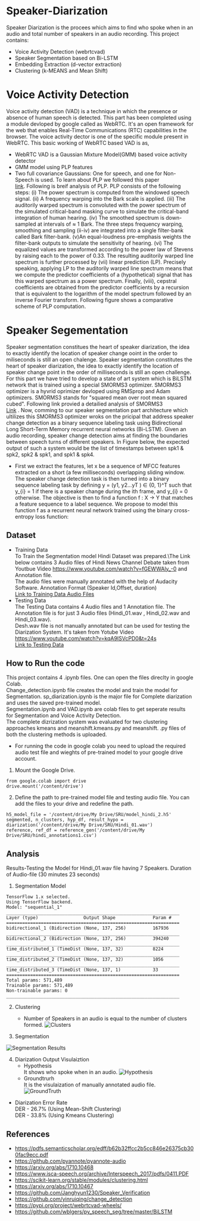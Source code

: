 # Speaker-Diarization
Speaker Diarization is the procees which aims to find who spoke when in an audio and total number of speakers in an audio recording.
This project contains:
- Voice Activity Detection (webrtcvad)
- Speaker Segmentation based on Bi-LSTM
- Embedding Extraction (d-vector extraction)
- Clustering (k-MEANS and Mean Shift)
# Voice Activity Detection
Voice activity detection (VAD) is a technique in which the presence or absence of human speech is detected. This part has been completed using a module devloped by google called as WebRTC. It's an open framework for the web that enables Real-Time Communications (RTC) capabilities in the browser. The voice activity dector is one of the specific module present in WebRTC. This basic working of WebRTC based VAD is as,
- WebRTC VAD is a Gaussian Mixture Model(GMM) based voice activity detector 
- GMM model using PLP features
- Two full covariance Gaussians: One for speech, and one for Non-Speech is used.
To learn about PLP we followed this paper\
[link](http://www5.informatik.uni-erlangen.de/Forschung/Publikationen/2005/Hoenig05-RPL.pdf).
Following is breif analysis of PLP. PLP consists of the following steps: (i) The power spectrum is computed from the windowed speech signal. (ii) A frequency warping into the Bark scale is applied. (iii) The auditorily warped spectrum is convoluted with the power spectrum of the simulated critical-band masking curve to simulate the critical-band integration of human hearing. (iv) The smoothed
spectrum is down-sampled at intervals of ≈ 1 Bark. The three steps frequency warping, smoothing and sampling (ii-iv) are integrated
into a single filter-bank called Bark filter-bank. (v)An equal-loudness pre-emphasis weights the filter-bank outputs to
simulate the sensitivity of hearing. (vi) The equalized values are transformed according to the power law of Stevens by raising
each to the power of 0.33. The resulting auditorily warped line spectrum is further processed by (vii) linear prediction (LP).
Precisely speaking, applying LP to the auditorily warped line spectrum means that we compute the predictor coefficients of a
(hypothetical) signal that has this warped spectrum as a power spectrum. Finally, (viii), cepstral coefficients are obtained from
the predictor coefficients by a recursion that is equivalent to the logarithm of the model spectrum followed by an inverse Fourier
transform. Following figure shows a comparative scheme of PLP computation.

# Speaker Segementation
Speaker segmentation constitues the heart of speaker diarization, the idea to exactly identify the location of speaker change ooint in the order to miliseconds is still an open chalenge. Speaker segmentation constitutes the heart of speaker diarization, the idea to exactly identify the location of speaker change point in the order of milliseconds is still an open challenge. For this part we have tried to develop a state of art system which is BiLSTM network that is trained using a special SMORMS3 optimizer. SMORMS3 optimizer is a hyvrid oprimizer devloped using RMSprop and Adam optimizers. SMORMS3 stands for "squared mean over root mean squared cubed". Following link provied a detailied analysis of SMORMS3\
[Link](https://sifter.org/~simon/journal/20150420.html) . Now, comming to our speaker segmentation part architecture which ultilizes this SMORMS3 optimizer wroks on the pricipal that address speaker change detection as a binary sequence labeling task using Bidirectional Long Short-Term Memory recurrent neural networks (Bi-LSTM). Given an audio recording, speaker change detection aims at
finding the boundaries between speech turns of different speakers. In Figure below, the expected output of such a system would be
the list of timestamps between spk1 & spk2, spk2 & spk1, and spk1 & spk4. 
- First we extract the features, let x be a sequence of MFCC features extracted on a short (a few milliseconds) overlapping sliding window. The speaker change detection task is then turned into a binary sequence labeling task by defining y = (y1, y2...yT ) ∈ {0, 1}^T
such that y_{i} = 1 if there is a speaker change during the ith frame, and y_{i} = 0 otherwise. The objective is then to find a function f : X → Y that matches a feature sequence to a label sequence. We propose to model this function f as a recurrent neural network trained using the binary cross-entropy loss function:



## Dataset
- Training Data\
To Train the Segmentation model Hindi Dataset was prepared.\The Link below contains 3 Audio files of Hindi News Channel Debate taken from Youtbue Video https://www.youtube.com/watch?v=fGEWWAly_-0 and Annotation file.\
The audio files were manually annotated with the help of Audacity Software. Annotation Format (Speaker Id,Offset, duration)\
[Link to Training Data Audio Files](https://drive.google.com/drive/folders/1jvSxEaMNx7IjzQIlrT4Vnl4x8TZTtZaB)
- Testing Data\
The Testing Data contains 4 Audio files and 1 Annotation file. The Annotation file is for just 3 Audio files (Hindi_01.wav , Hindi_02.wav and Hindi_03.wav).\
Desh.wav file is not manually annotated but can be used for testing the Diarization System. It's taken from Yotube Video https://www.youtube.com/watch?v=kqA9ISVcPD0&t=24s \
[Link to Testing Data](https://drive.google.com/open?id=16XCqfCaNo9djdx_TVK3hHxP6by3RaKU5)
## How to Run the code
This project contains 4 .ipynb files. One can open the files direclty in google Colab.\
Change_detection.ipynb file creates the model and train the model for Segmentation. sp_diarization.ipynb is the major file for Complete diarization and uses the saved pre-trained model.\
Segmentation.ipynb and VAD.ipynb are colab files to get seperate results for Segmentation and Voice Activity Detection.\
The complete dizrization system was evaluated for two clustering approaches kmeans and meanshift.kmeans.py and meanshift. .py files of both the clustering methods is uploaded.
- For running the code in google colab you need to upload the required audio test file and wieghts of pre-trained model to your google drive account.
1. Mount the Google Drive.
```
from google.colab import drive
drive.mount('/content/drive')
```
2. Define the path to pre-trained model file and testing audio file. You can add the files to your drive and redefine the path.
```
h5_model_file = '/content/drive/My Drive/SRU/model_hindi_2.h5'
segmented, n_clusters, hyp_df, result_hypo = diarization('/content/drive/My Drive/SRU/Hindi_01.wav')
reference, ref_df = reference_gen('/content/drive/My Drive/SRU/hindi_annotations1.csv')
```
## Analysis
Results-Testing the Model for Hindi_01.wav file having 7 Speakers. Duration of Audio-file (30 minutes 23 seconds)
1. Segmentation Model
```
TensorFlow 1.x selected.
Using TensorFlow backend.
Model: "sequential_1"
_________________________________________________________________
Layer (type)                 Output Shape              Param #   
=================================================================
bidirectional_1 (Bidirection (None, 137, 256)          167936    
_________________________________________________________________
bidirectional_2 (Bidirection (None, 137, 256)          394240    
_________________________________________________________________
time_distributed_1 (TimeDist (None, 137, 32)           8224      
_________________________________________________________________
time_distributed_2 (TimeDist (None, 137, 32)           1056      
_________________________________________________________________
time_distributed_3 (TimeDist (None, 137, 1)            33        
=================================================================
Total params: 571,489
Trainable params: 571,489
Non-trainable params: 0
_________________________________________________________________
``` 
2. Clustering
   - Number of Speakers in an audio is equal to the number of clusters formed.
![Clusters](https://user-images.githubusercontent.com/61666843/80796608-415e4b80-8bbd-11ea-8eab-c15e5508d25b.png)

3. Segmentation

![Segmentation Results](https://user-images.githubusercontent.com/61666843/80796726-94d09980-8bbd-11ea-94f9-a952e55d9991.png)

4. Diarization Output Visulaiztion
    - Hypothesis\
    It shows who spoke when in an audio. 
    ![Hypothesis](https://user-images.githubusercontent.com/61666843/80796883-ff81d500-8bbd-11ea-8f16-313c674d9137.png)
    - Groundtrurh\
    It is the visulaization of manually annotated audio file.
    ![GroundTruth](https://user-images.githubusercontent.com/61666843/80796988-3f48bc80-8bbe-11ea-9b22-bce43b76b3ae.png)
 - Diarization Error Rate \
 DER - 26.7% (Using Mean-Shift Clustering) \
 DER - 33.8% (Using Kmeans Clustering)

## References 
 - https://pdfs.semanticscholar.org/edff/b62b32ffcc2b5cc846e26375cb300fac9ecc.pdf
 - https://github.com/pyannote/pyannote-audio 
 - https://arxiv.org/abs/1710.10468
 - https://www.isca-speech.org/archive/Interspeech_2017/pdfs/0411.PDF
 - https://scikit-learn.org/stable/modules/clustering.html
 - https://arxiv.org/abs/1710.10467
 - https://github.com/Janghyun1230/Speaker_Verification
 - https://github.com/yinruiqing/change_detection
 - https://pypi.org/project/webrtcvad-wheels/
 - https://github.com/wblgers/py_speech_seg/tree/master/BiLSTM
 

